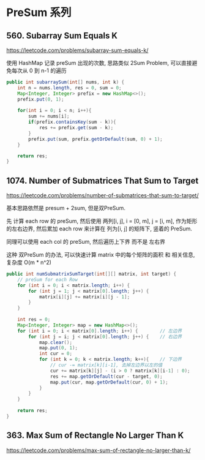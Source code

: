 # PreSum 系列
## 560. Subarray Sum Equals K
https://leetcode.com/problems/subarray-sum-equals-k/

使用 HashMap 记录 preSum 出现的次数, 思路类似 2Sum Problem, 可以直接避免每次从 0 到 n-1 的遍历

```java
public int subarraySum(int[] nums, int k) {
    int n = nums.length, res = 0, sum = 0;
    Map<Integer, Integer> prefix = new HashMap<>();
    prefix.put(0, 1);
    
    for(int i = 0; i < n; i++){
        sum += nums[i];
        if(prefix.containsKey(sum - k)){
            res += prefix.get(sum - k);
        }
        prefix.put(sum, prefix.getOrDefault(sum, 0) + 1);
    }

    return res;
}
```

## 1074. Number of Submatrices That Sum to Target
https://leetcode.com/problems/number-of-submatrices-that-sum-to-target/

基本思路依然是 presum + 2sum, 但是双PreSum. 

先 计算 each row 的 preSum, 然后使用 两列[i, j], i = [0, m], j = [i, m], 作为矩形的左右边界, 然后累加 each row 来计算在 列为[i, j] 的矩阵下, 竖着的 PreSum.

同理可以使用 each col 的 preSum, 然后遍历上下界 而不是 左右界

这种 双PreSum 的办法, 可以快速计算 matrix 中的每个矩阵的面积 和 相关信息, 复杂度 O(m * n^2)

```java
public int numSubmatrixSumTarget(int[][] matrix, int target) {
    // preSum for each Row
    for (int i = 0; i < matrix.length; i++) {
        for (int j = 1; j < matrix[0].length; j++) {
            matrix[i][j] += matrix[i][j - 1];
        }
    }
    
    int res = 0;
    Map<Integer, Integer> map = new HashMap<>();
    for (int i = 0; i < matrix[0].length; i++) {        // 左边界
        for (int j = i; j < matrix[0].length; j++) {    // 右边界
            map.clear();
            map.put(0, 1);
            int cur = 0;
            for (int k = 0; k < matrix.length; k++){    // 下边界
                // cur -= matrix[k][i-1], 去掉左边界以左的值
                cur += matrix[k][j] - (i > 0 ? matrix[k][i-1] : 0); 
                res += map.getOrDefault(cur - target, 0);
                map.put(cur, map.getOrDefault(cur, 0) + 1);
            }
        }
    }
    
    return res;
}
```




## 363. Max Sum of Rectangle No Larger Than K
https://leetcode.com/problems/max-sum-of-rectangle-no-larger-than-k/





